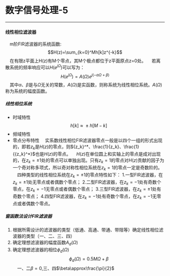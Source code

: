 # 数字信号处理-5

---
#### 线性相位滤波器
&emsp;m阶FIR滤波器的系统函数:
$$H(z)=\sum_{k=0}^Mh[k]z^{-k}$$
&emsp;在有限z平面上H(z)有M个零点，其M个极点都位于z平面原点z=0处。
&emsp;若离散系统的频率响应可以$H(e^{j\Omega})$可以写为：
$$H(e^{j\Omega})=A(\Omega)e^{j(-\alpha\Omega+\beta)}$$
&emsp;其中$\alpha、\beta$是与$\Omega$无关的常数，$A(\Omega)$是实函数，则称系统为线性相位系统。$A(\Omega)$称为系统的幅度函数。
##### 线性相位系统
* 时域特性
  $$h[k]\approx{}\pm{}h[M-k]$$
* 频域特性
* 零点分布特性
  &emsp;实系数线性相位FIR滤波器零点一般是以四个一组的形式出现的，即若$z_k$是$H(z)$的零点，则${z_k}^*、\frac{1}{z_k}、\frac{1}{{z_k}^*}$也是$H(z)$的零点。
  &emsp;$H(z)$在单位圆上和实轴上的零点是成对出现的，在$z_k=\pm{}1$处的零点可以单独出现。只有$z_k=1$的零点对$H(z)$贡献的因子为一个奇对称多项式，所以奇对称性相位系统在$z_k=1$的零点一定是奇数阶的。
  &emsp;四种类型的线性相位系统在$z_k=\pm{}1$的零点特性如下：
  1.一型FIR滤波器，在$z_k=\pm{}1$处无零点或者偶数个零点；
  2.二型FIR滤波器，在$z_k=-1$处有奇数个零点，在$z_k=-1$无零点或者偶数个零点；
  3.三型FIR滤波器，在$z_k=\pm{}1$处有奇数个零点；
  4.四型FIR滤波器，在$z_k=-1$处有奇数个零点，在$z_k=-1$无零点或者偶数个零点。

##### 窗函数法设计FIR滤波器
1. 根据所需设计的滤波器的类型（低通、高通、带通、带阻等）确定线性相位滤波器的类型（一、二、三、四）
2. 确定理想滤波器的幅度函数$A_d(\Omega)$
3. 确定理想滤波器的相位$\phi_d(\Omega)$
    $$\phi_d(\Omega)=0.5M\Omega+\beta$$
	&emsp;一、二$\beta=0$,三、四$\beta\approx\frac{\pi}{2}$